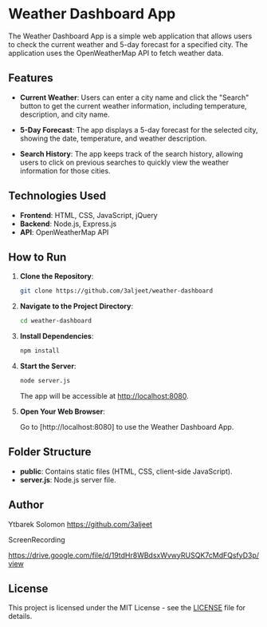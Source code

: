 # Weather Dashboard App

The Weather Dashboard App is a simple web application that allows users to check the current weather and 5-day forecast for a specified city. The application uses the OpenWeatherMap API to fetch weather data.

## Features

- **Current Weather**: Users can enter a city name and click the "Search" button to get the current weather information, including temperature, description, and city name.

- **5-Day Forecast**: The app displays a 5-day forecast for the selected city, showing the date, temperature, and weather description.

- **Search History**: The app keeps track of the search history, allowing users to click on previous searches to quickly view the weather information for those cities.

## Technologies Used

- **Frontend**: HTML, CSS, JavaScript, jQuery
- **Backend**: Node.js, Express.js
- **API**: OpenWeatherMap API

## How to Run

1. **Clone the Repository**:

    ```bash
    git clone https://github.com/3aljeet/weather-dashboard
    ```

2. **Navigate to the Project Directory**:

    ```bash
    cd weather-dashboard
    ```

3. **Install Dependencies**:

    ```bash
    npm install
    ```

4. **Start the Server**:

    ```bash
    node server.js
    ```

    The app will be accessible at [http://localhost:8080](http://localhost:8080).

5. **Open Your Web Browser**:

    Go to [http://localhost:8080] to use the Weather Dashboard App.

## Folder Structure

- **public**: Contains static files (HTML, CSS, client-side JavaScript).
- **server.js**: Node.js server file.

## Author

Ytbarek Solomon
https://github.com/3aljeet

ScreenRecording

https://drive.google.com/file/d/19tdHr8WBdsxWvwyRUSQK7cMdFQsfyD3p/view

## License

This project is licensed under the MIT License - see the [LICENSE](LICENSE) file for details.

